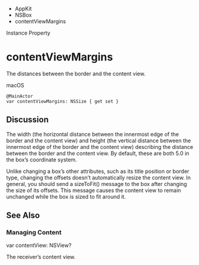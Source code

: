 

- AppKit
- NSBox
-  contentViewMargins 

Instance Property

# contentViewMargins

The distances between the border and the content view.

macOS

``` source
@MainActor
var contentViewMargins: NSSize { get set }
```

## Discussion

The width (the horizontal distance between the innermost edge of the border and the content view) and height (the vertical distance between the innermost edge of the border and the content view) describing the distance between the border and the content view. By default, these are both 5.0 in the box’s coordinate system.

Unlike changing a box’s other attributes, such as its title position or border type, changing the offsets doesn’t automatically resize the content view. In general, you should send a sizeToFit() message to the box after changing the size of its offsets. This message causes the content view to remain unchanged while the box is sized to fit around it.

## See Also

### Managing Content

var contentView: NSView?

The receiver’s content view.

